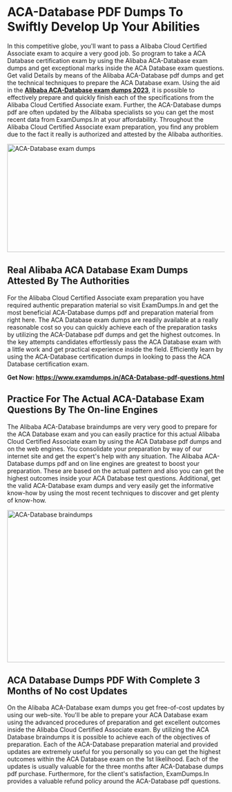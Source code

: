 <h1><strong>ACA-Database PDF Dumps To Swiftly Develop Up Your Abilities</strong></h1>
<p>In this competitive globe, you'll want to pass a Alibaba Cloud Certified Associate exam to acquire a very good job. So program to take a ACA Database certification exam by using the Alibaba ACA-Database exam dumps and get exceptional marks inside the ACA Database exam questions. Get valid Details by means of the Alibaba ACA-Database pdf dumps and get the technical techniques to prepare the ACA Database exam. Using the aid in the <strong><a href="https://www.examdumps.in/ACA-Database-pdf-questions.html">Alibaba ACA-Database exam dumps 2023</a></strong>, it is possible to effectively prepare and quickly finish each of the specifications from the Alibaba Cloud Certified Associate exam. Further, the ACA-Database dumps pdf are often updated by the Alibaba specialists so you can get the most recent data from ExamDumps.In at your affordability. Throughout the Alibaba Cloud Certified Associate exam preparation, you find any problem due to the fact it really is authorized and attested by the Alibaba authorities.</p>
<p><img src="https://i.ibb.co/zxJwW90/Copy-of-Online-Classes-Twitter-header-post-Made-with-Poster-My-Wall-1.png" alt="ACA-Database exam dumps" width="750" height="250" /></p>
<h2><strong>Real Alibaba ACA Database Exam Dumps Attested By The Authorities</strong></h2>
<p>For the Alibaba Cloud Certified Associate exam preparation you have required authentic preparation material so visit ExamDumps.In and get the most beneficial ACA-Database dumps pdf and preparation material from right here. The ACA Database exam dumps are readily available at a really reasonable cost so you can quickly achieve each of the preparation tasks by utilizing the ACA-Database pdf dumps and get the highest outcomes. In the key attempts candidates effortlessly pass the ACA Database exam with a little work and get practical experience inside the field. Efficiently learn by using the ACA-Database certification dumps in looking to pass the ACA Database certification exam.</p>
<p><strong>Get Now:&nbsp;<a href="https://www.examdumps.in/ACA-Database-pdf-questions.html">https://www.examdumps.in/ACA-Database-pdf-questions.html</a></strong></p>
<h2><strong>Practice For The Actual ACA-Database Exam Questions By The On-line Engines</strong></h2>
<p>The Alibaba ACA-Database braindumps are very very good to prepare for the ACA Database exam and you can easily practice for this actual Alibaba Cloud Certified Associate exam by using the ACA Database pdf dumps and on the web engines. You consolidate your preparation by way of our internet site and get the expert's help with any situation. The Alibaba ACA-Database dumps pdf and on line engines are greatest to boost your preparation. These are based on the actual pattern and also you can get the highest outcomes inside your ACA Database test questions. Additional, get the valid ACA-Database exam dumps and very easily get the informative know-how by using the most recent techniques to discover and get plenty of know-how.</p>
<p><a href="https://www.examdumps.in/ACA-Database-pdf-questions.html"><img src="https://i.ibb.co/QkNtdwY/Copy-of-Zoom-Online-Classes-Facebook-Share-Po-Made-with-Poster-My-Wall-1.jpg" alt="ACA-Database braindumps" width="670" height="352" /></a></p>
<h2><strong>ACA Database Dumps PDF With Complete 3 Months of No cost Updates</strong></h2>
<p>On the Alibaba ACA-Database exam dumps you get free-of-cost updates by using our web-site. You'll be able to prepare your ACA Database exam using the advanced procedures of preparation and get excellent outcomes inside the Alibaba Cloud Certified Associate exam. By utilizing the ACA Database braindumps it is possible to achieve each of the objectives of preparation. Each of the ACA-Database preparation material and provided updates are extremely useful for you personally so you can get the highest outcomes within the ACA Database exam on the 1st likelihood. Each of the updates is usually valuable for the three months after ACA-Database dumps pdf purchase. Furthermore, for the client's satisfaction, ExamDumps.In provides a valuable refund policy around the ACA-Database pdf questions.</p>
